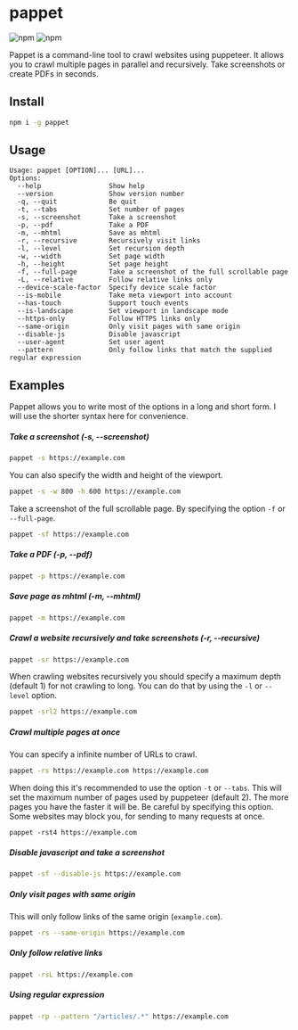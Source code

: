 # pappet

![npm](https://img.shields.io/npm/v/pappet.svg)
![npm](https://img.shields.io/npm/dm/pappet.svg)

Pappet is a command-line tool to crawl websites using puppeteer. 
It allows you to crawl multiple pages in parallel and recursively. Take screenshots or create PDFs in seconds.

Install
--
```sh
npm i -g pappet
```

Usage
--
```text
Usage: pappet [OPTION]... [URL]...
Options:
  --help                 Show help
  --version              Show version number
  -q, --quit             Be quit
  -t, --tabs             Set number of pages
  -s, --screenshot       Take a screenshot
  -p, --pdf              Take a PDF
  -m, --mhtml            Save as mhtml
  -r, --recursive        Recursively visit links
  -l, --level            Set recursion depth
  -w, --width            Set page width
  -h, --height           Set page height
  -f, --full-page        Take a screenshot of the full scrollable page
  -L, --relative         Follow relative links only
  --device-scale-factor  Specify device scale factor
  --is-mobile            Take meta viewport into account
  --has-touch            Support touch events
  --is-landscape         Set viewport in landscape mode
  --https-only           Follow HTTPS links only
  --same-origin          Only visit pages with same origin
  --disable-js           Disable javascript
  --user-agent           Set user agent
  --pattern              Only follow links that match the supplied regular expression
```

Examples
--
Pappet allows you to write most of the options in a long and short form. I will use the shorter syntax here for convenience.

##### Take a screenshot (-s, --screenshot)
```sh
pappet -s https://example.com
```
You can also specify the width and height of the viewport.
```sh
pappet -s -w 800 -h 600 https://example.com
```
Take a screenshot of the full scrollable page. By specifying the option `-f` or `--full-page`.
```sh
pappet -sf https://example.com
```

##### Take a PDF (-p, --pdf)
```sh
pappet -p https://example.com
```

##### Save page as mhtml (-m, --mhtml)
```sh
pappet -m https://example.com
```

##### Crawl a website recursively and take screenshots (-r, --recursive)
```sh
pappet -sr https://example.com
```
When crawling websites recursively you should specify a maximum depth (default 1) for not crawling to long. 
You can do that by using the `-l` or `--level` option.
```sh
pappet -srl2 https://example.com
```

##### Crawl multiple pages at once
You can specify a infinite number of URLs to crawl.
```sh
pappet -rs https://example.com https://example.com
```
When doing this it's recommended to use the option `-t` or `--tabs`. 
This will set the maximum number of pages used by puppeteer (default 2). The more pages you have the faster it will be.
Be careful by specifying this option. Some websites may block you, for sending to many requests at once.
```
pappet -rst4 https://example.com
```

##### Disable javascript and take a screenshot
```sh
pappet -sf --disable-js https://example.com
```

##### Only visit pages with same origin
This will only follow links of the same origin (`example.com`).
```sh
pappet -rs --same-origin https://example.com
```

##### Only follow relative links
```sh
pappet -rsL https://example.com
```

##### Using regular expression 
```sh
pappet -rp --pattern "/articles/.*" https://example.com
```
